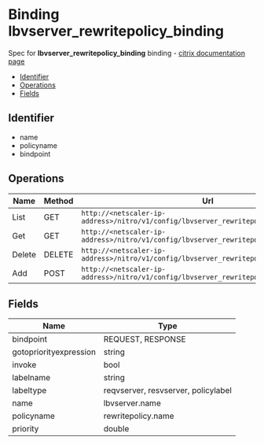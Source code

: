 # Binding lbvserver_rewritepolicy_binding

Spec for **lbvserver_rewritepolicy_binding** binding - [citrix documentation page](https://developer-docs.citrix.com/projects/netscaler-nitro-api/en/12.0/configuration//lbvserver_rewritepolicy_binding/lbvserver_rewritepolicy_binding/)

- [Identifier](#identifier)
- [Operations](#operations)
- [Fields](#fields)

## Identifier

- name
- policyname
- bindpoint

## Operations

| Name | Method | Url |
|----|----|----|
| List | GET | `http://<netscaler-ip-address>/nitro/v1/config/lbvserver_rewritepolicy_binding` |
| Get | GET | `http://<netscaler-ip-address>/nitro/v1/config/lbvserver_rewritepolicy_binding/<name>` |
| Delete | DELETE | `http://<netscaler-ip-address>/nitro/v1/config/lbvserver_rewritepolicy_binding/<name>` |
| Add | POST | `http://<netscaler-ip-address>/nitro/v1/config/lbvserver_rewritepolicy_binding` |

## Fields

| Name | Type |
|----|----|
| bindpoint | REQUEST, RESPONSE |
| gotopriorityexpression | string |
| invoke | bool |
| labelname | string |
| labeltype | reqvserver, resvserver, policylabel |
| name | lbvserver.name |
| policyname | rewritepolicy.name |
| priority | double |

